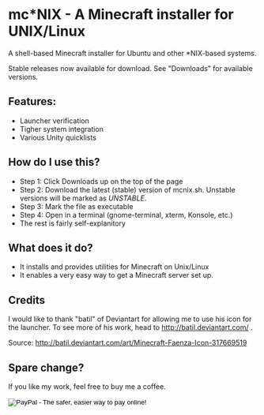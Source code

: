mc*NIX - A Minecraft installer for UNIX/Linux
=============================================

A shell-based Minecraft installer for Ubuntu and other *NIX-based systems.

Stable releases now available for download. See "Downloads" for available versions.

Features:
---
- Launcher verification
- Tigher system integration
- Various Unity quicklists

How do I use this?
---
- Step 1: Click Downloads up on the top of the page
- Step 2: Download the latest (stable) version of mcnix.sh. Unstable versions will be marked as *UNSTABLE*.
- Step 3: Mark the file as executable
- Step 4: Open in a terminal (gnome-terminal, xterm, Konsole, etc.)
- The rest is fairly self-explanitory

What does it do?
---
- It installs and provides utilities for Minecraft on Unix/Linux
- It enables a very easy way to get a Minecraft server set up.

Credits
---
I would like to thank "batil" of Deviantart for allowing me to use his icon for the launcher. To see more of his work, head to http://batil.deviantart.com/ .

Source:
http://batil.deviantart.com/art/Minecraft-Faenza-Icon-317669519

Spare change?
---
If you like my work, feel free to buy me a coffee.
<form action="https://www.paypal.com/cgi-bin/webscr" method="post" target="_top">
<input type="hidden" name="cmd" value="_s-xclick">
<input type="hidden" name="hosted_button_id" value="4LPXB3QJWVFQ6">
<input type="image" src="https://www.paypalobjects.com/en_US/i/btn/btn_donateCC_LG.gif" border="0" name="submit" alt="PayPal - The safer, easier way to pay online!">
<img alt="" border="0" src="https://www.paypalobjects.com/en_US/i/scr/pixel.gif" width="1" height="1">
</form>
